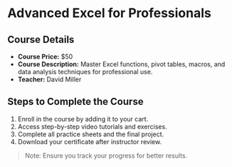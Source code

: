 # Advanced Excel for Professionals

## Course Details
- **Course Price:** $50
- **Course Description:** Master Excel functions, pivot tables, macros, and data analysis techniques for professional use.
- **Teacher:** David Miller

## Steps to Complete the Course
1. Enroll in the course by adding it to your cart.
2. Access step-by-step video tutorials and exercises.
3. Complete all practice sheets and the final project.
4. Download your certificate after instructor review.

> Note: Ensure you track your progress for better results.
